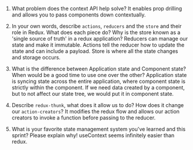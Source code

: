 1. What problem does the context API help solve?
    It enables prop drilling and allows you to pass components down contextually.

1. In your own words, describe `actions`, `reducers` and the `store` and their role in Redux. What does each piece do? Why is the store known as a 'single source of truth' in a redux application?
    Reducers can manage our state and make it immutable. Actions tell the reducer how to update the state and can include a payload. Store is where all the state changes and storage occurs.

1. What is the difference between Application state and Component state? When would be a good time to use one over the other?
    Application state is syncing state across the entire application, where component state is strictly within the component. If we need data created by a component, but to not affect our state tree, we would put it in component state.

1. Describe `redux-thunk`, what does it allow us to do? How does it change our `action-creators`?
    It modifies the redux flow and allows our action creators to invoke a function before passing to the reducer.

1. What is your favorite state management system you've learned and this sprint? Please explain why!
    useContext seems infinitely easier than redux.